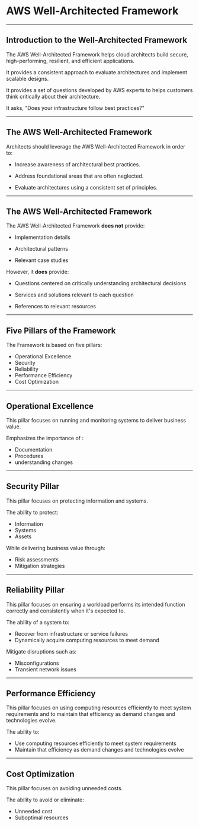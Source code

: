 # AWS Well-Architected Framework
---

## Introduction to the Well-Architected Framework

The AWS Well-Architected Framework helps cloud architects build secure, high-performing, resilient, and efficient applications.

It provides a consistent approach to evaluate architectures and implement scalable designs.

It provides a set of questions developed by AWS experts to helps customers think critically about their architecture.

It asks, "Does your infrastructure follow best practices?"

---

## The AWS Well-Architected Framework

Architects should leverage the AWS Well-Architected Framework in order to:

- Increase awareness of architectural best practices.

- Address foundational areas that are often neglected.

- Evaluate architectures using a consistent set of principles.

---

## The AWS Well-Architected Framework

The AWS Well-Architected Framework **does not** provide:

- Implementation details

- Architectural patterns

- Relevant case studies

However, it **does** provide:

- Questions centered on critically understanding architectural decisions

- Services and solutions relevant to each question

- References to relevant resources

---

## Five Pillars of the Framework

The Framework is based on five pillars:

- Operational Excellence
- Security
- Reliability
- Performance Efficiency
- Cost Optimization

---

## Operational Excellence

This pillar focuses on running and monitoring systems to deliver business value.

Emphasizes the importance of :

- Documentation
- Procedures
- understanding changes

---

## Security Pillar

This pillar focuses on protecting information and systems.

<span style="text-align:left">The ability to protect:</span>

- Information
- Systems
- Assets

While delivering business value through:

- Risk assessments
- Mitigation strategies



---

## Reliability Pillar

This pillar focuses on ensuring a workload performs its intended function correctly and consistently when it's expected to.

The ability of a system to:

- Recover from infrastructure or service failures
- Dynamically acquire computing resources to meet demand

Mitigate disruptions such as:

- Misconfigurations
- Transient network issues

---

## Performance Efficiency

This pillar focuses on using computing resources efficiently to meet system requirements and to maintain that efficiency as demand changes and technologies evolve.

The ability to:

- Use computing resources efficiently to meet system requirements
- Maintain that efficiency as demand changes and technologies evolve

---

## Cost Optimization

This pillar focuses on avoiding unneeded costs.

The ability to avoid or eliminate:

- Unneeded cost
- Suboptimal resources

